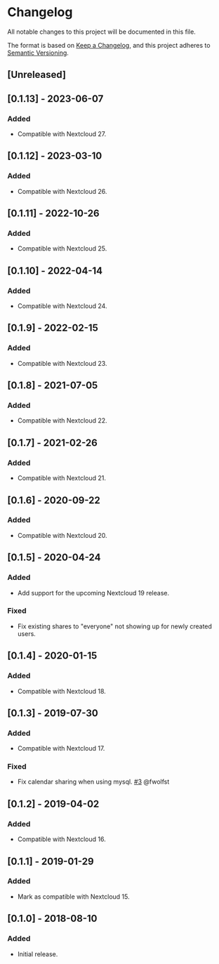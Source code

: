 # Changelog

All notable changes to this project will be documented in this file.

The format is based on [Keep a Changelog](https://keepachangelog.com/),
and this project adheres to [Semantic Versioning](https://semver.org/).

## [Unreleased]

## [0.1.13] - 2023-06-07
### Added
- Compatible with Nextcloud 27.

## [0.1.12] - 2023-03-10
### Added
- Compatible with Nextcloud 26.

## [0.1.11] - 2022-10-26
### Added
- Compatible with Nextcloud 25.

## [0.1.10] - 2022-04-14
### Added
- Compatible with Nextcloud 24.

## [0.1.9] - 2022-02-15
### Added
- Compatible with Nextcloud 23.

## [0.1.8] - 2021-07-05
### Added
- Compatible with Nextcloud 22.

## [0.1.7] - 2021-02-26
### Added
- Compatible with Nextcloud 21.

## [0.1.6] - 2020-09-22
### Added
- Compatible with Nextcloud 20.

## [0.1.5] - 2020-04-24
### Added
- Add support for the upcoming Nextcloud 19 release.
### Fixed
- Fix existing shares to "everyone" not showing up for newly created users.

## [0.1.4] - 2020-01-15
### Added
- Compatible with Nextcloud 18.

## [0.1.3] - 2019-07-30
### Added
- Compatible with Nextcloud 17.
### Fixed
- Fix calendar sharing when using mysql.
  [#3](https://github.com/icewind1991/group_everyone/pull/3) @fwolfst

## [0.1.2] - 2019-04-02
### Added
- Compatible with Nextcloud 16.

## [0.1.1] - 2019-01-29
### Added
- Mark as compatible with Nextcloud 15.

## [0.1.0] - 2018-08-10
### Added
- Initial release.
